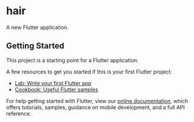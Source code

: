 # hair

A new Flutter application.

## Getting Started

This project is a starting point for a Flutter application.

A few resources to get you started if this is your first Flutter project:

- [Lab: Write your first Flutter app](wd.chivan.cn)
- [Cookbook: Useful Flutter samples](https://flutter.io/docs/cookbook)

For help getting started with Flutter, view our 
[online documentation](https://flutter.io/docs), which offers tutorials, 
samples, guidance on mobile development, and a full API reference.
